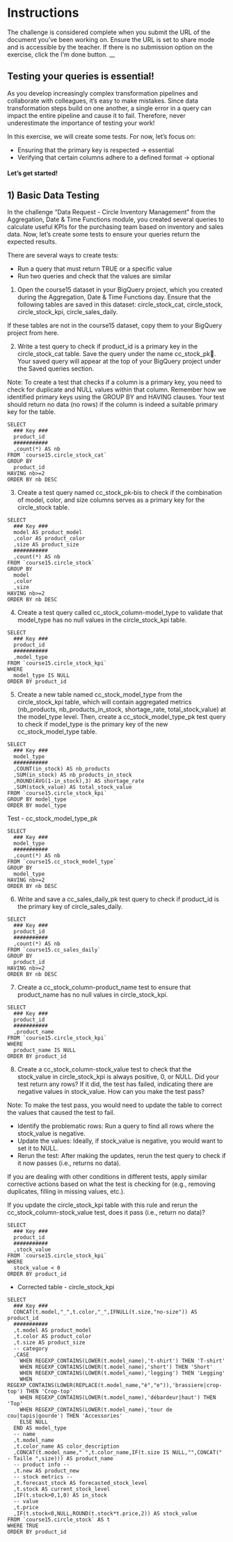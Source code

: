 # Instructions
The challenge is considered complete when you submit the URL of the document you’ve been working on. Ensure the URL is set to share mode and is accessible by the teacher.
If there is no submission option on the exercise, click the I'm done button.
__

## Testing your queries is essential!
As you develop increasingly complex transformation pipelines and collaborate with colleagues, it’s easy to make mistakes. Since data transformation steps build on one another, a single error in a query can impact the entire pipeline and cause it to fail. Therefore, never underestimate the importance of testing your work!

In this exercise, we will create some tests. For now, let’s focus on:

- Ensuring that the primary key is respected → essential
- Verifying that certain columns adhere to a defined format → optional
#### Let’s get started! 

## 1) Basic Data Testing
In the challenge “Data Request - Circle Inventory Management” from the Aggregation, Date & Time Functions module, you created several queries to calculate useful KPIs for the purchasing team based on inventory and sales data. Now, let’s create some tests to ensure your queries return the expected results.

There are several ways to create tests:
- Run a query that must return TRUE or a specific value
- Run two queries and check that the values are similar




1) Open the course15 dataset in your BigQuery project, which you created during the Aggregation, Date & Time Functions day. Ensure that the following tables are saved in this dataset: circle_stock_cat, circle_stock, circle_stock_kpi, circle_sales_daily.

If these tables are not in the course15 dataset, copy them to your BigQuery project from here.



2) Write a test query to check if product_id is a primary key in the circle_stock_cat table. Save the query under the name cc_stock_pk💾. Your saved query will appear at the top of your BigQuery project under the Saved queries section.

Note: To create a test that checks if a column is a primary key, you need to check for duplicate and NULL values within that column. Remember how we identified primary keys using the GROUP BY and HAVING clauses. Your test should return no data (no rows) if the column is indeed a suitable primary key for the table.

```
SELECT
  ### Key ###
  product_id
  ###########
  ,count(*) AS nb
FROM `course15.circle_stock_cat`
GROUP BY
  product_id
HAVING nb>=2
ORDER BY nb DESC
```


3) Create a test query named cc_stock_pk-bis to check if the combination of model, color, and size columns serves as a primary key for the circle_stock table.
```
SELECT
  ### Key ###
  model AS product_model
  ,color AS product_color
  ,size AS product_size
  ###########
  ,count(*) AS nb
FROM `course15.circle_stock`
GROUP BY
  model
  ,color
  ,size
HAVING nb>=2
ORDER BY nb DESC
```


4) Create a test query called cc_stock_column-model_type to validate that model_type has no null values in the circle_stock_kpi table.
```
SELECT
  ### Key ###
  product_id
  ###########
  ,model_type
FROM `course15.circle_stock_kpi`
WHERE
  model_type IS NULL
ORDER BY product_id
```

5) Create a new table named cc_stock_model_type from the circle_stock_kpi table, which will contain aggregated metrics (nb_products, nb_products_in_stock, shortage_rate, total_stock_value) at the model_type level.
Then, create a cc_stock_model_type_pk test query to check if model_type is the primary key of the new cc_stock_model_type table.
```
SELECT
  ### Key ###
  model_type
  ###########
  ,COUNT(in_stock) AS nb_products
  ,SUM(in_stock) AS nb_products_in_stock
  ,ROUND(AVG(1-in_stock),3) AS shortage_rate
  ,SUM(stock_value) AS total_stock_value
FROM `course15.circle_stock_kpi`
GROUP BY model_type
ORDER BY model_type
```
Test - cc_stock_model_type_pk

```
SELECT
  ### Key ###
  model_type
  ###########
  ,count(*) AS nb
FROM `course15.cc_stock_model_type`
GROUP BY
  model_type
HAVING nb>=2
ORDER BY nb DESC
```

6) Write and save a cc_sales_daily_pk test query to check if product_id is the primary key of circle_sales_daily.
```
SELECT
  ### Key ###
  product_id
  ###########
  ,count(*) AS nb
FROM `course15.cc_sales_daily`
GROUP BY
  product_id
HAVING nb>=2
ORDER BY nb DESC
```


7) Create a cc_stock_column-product_name test to ensure that product_name has no null values in circle_stock_kpi.

```
SELECT
  ### Key ###
  product_id
  ###########
  ,product_name
FROM `course15.circle_stock_kpi`
WHERE
  product_name IS NULL
ORDER BY product_id
```


8) Create a cc_stock_column-stock_value test to check that the stock_value in circle_stock_kpi is always positive, 0, or NULL. Did your test return any rows? If it did, the test has failed, indicating there are negative values in stock_value. How can you make the test pass?

Note: To make the test pass, you would need to update the table to correct the values that caused the test to fail.

- Identify the problematic rows: Run a query to find all rows where the stock_value is negative.
- Update the values: Ideally, if stock_value is negative, you would want to set it to NULL.
- Rerun the test: After making the updates, rerun the test query to check if it now passes (i.e., returns no data).

If you are dealing with other conditions in different tests, apply similar corrective actions based on what the test is checking for (e.g., removing duplicates, filling in missing values, etc.).

If you update the circle_stock_kpi table with this rule and rerun the cc_stock_column-stock_value test, does it pass (i.e., return no data)?

```
SELECT
  ### Key ###
  product_id
  ###########
  ,stock_value
FROM `course15.circle_stock_kpi`
WHERE
  stock_value < 0
ORDER BY product_id
```

- Corrected table - circle_stock_kpi

```
SELECT
  ### Key ###
  CONCAT(t.model,"_",t.color,"_",IFNULL(t.size,"no-size")) AS product_id
  ###########
  ,t.model AS product_model
  ,t.color AS product_color
  ,t.size AS product_size
  -- category
  ,CASE
    WHEN REGEXP_CONTAINS(LOWER(t.model_name),'t-shirt') THEN 'T-shirt'
    WHEN REGEXP_CONTAINS(LOWER(t.model_name),'short') THEN 'Short'
    WHEN REGEXP_CONTAINS(LOWER(t.model_name),'legging') THEN 'Legging'
    WHEN REGEXP_CONTAINS(LOWER(REPLACE(t.model_name,"è","e")),'brassiere|crop-top') THEN 'Crop-top'
    WHEN REGEXP_CONTAINS(LOWER(t.model_name),'débardeur|haut') THEN 'Top'
    WHEN REGEXP_CONTAINS(LOWER(t.model_name),'tour de cou|tapis|gourde') THEN 'Accessories'
    ELSE NULL
  END AS model_type
  -- name
  ,t.model_name
  ,t.color_name AS color_description
  ,CONCAT(t.model_name," ",t.color_name,IF(t.size IS NULL,"",CONCAT(" - Taille ",size))) AS product_name
  -- product info --
  ,t.new AS product_new
  -- stock metrics --
  ,t.forecast_stock AS forecasted_stock_level
  ,t.stock AS current_stock_level
  ,IF(t.stock>0,1,0) AS in_stock
  -- value
  ,t.price
  ,IF(t.stock<0,NULL,ROUND(t.stock*t.price,2)) AS stock_value
FROM `course15.circle_stock` AS t
WHERE TRUE
ORDER BY product_id
```









